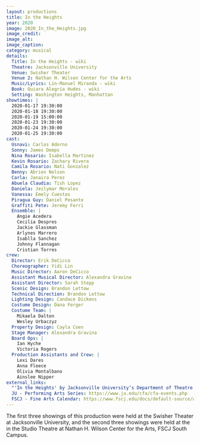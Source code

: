 ```yaml
---
layout: productions
title: In the Heights
year: 2020
image: 2020_In_the_Heights.jpg
image_credit: 
image_alt:
image_caption:
category: musical
details:
  Title: In the Heights - wiki 
  Theatre: Jacksonville University
  Venue: Swisher Theater
  Venue 2: Nathan H. Wilson Center for the Arts
  Music/Lyrics: Lin-Manuel Miranda - wiki
  Book: Quiara Alegría Hudes - wiki
  Setting: Washington Heights, Manhattan
showtimes: |
  2020-01-17 19:30:00
  2020-01-18 19:30:00
  2020-01-19 15:00:00
  2020-01-23 19:30:00
  2020-01-24 19:30:00
  2020-01-25 19:30:00
cast:
  Usnavi: Carlos Adorno
  Sonny: James Demps
  Nina Rosario: Isabella Martinez
  Kevin Rosario: Zachary Rivera
  Camila Rosario: Nati Gonzalez
  Benny: Abrien Nelson
  Carla: Janaira Perez
  Abuela Claudia: Tish Lopez
  Daniela: Jeilymar Morales
  Vanessa: Emely Cuestas
  Piragua Guy: Daniel Pesante
  Graffiti Pete: Jeremy Ferri
  Ensemble: |
    Angie Acedera
    Cecilia Despres
    Jackie Glassman
    Arlynes Marrero
    Isablla Sanchez
    Johnny Flannagan
    Cristian Torres
crew:
  Director: Erik DeCicco
  Choreographer: Yidi Lin
  Music Director: Aaron DeCicco
  Assistant Musical Director: Alexandra Gravina
  Assistant Director: Sarah Stepp
  Scenic Design: Brandon Lettow
  Technical Direction: Brandon Lettow
  Lighting Design: Candace Dickens
  Costume Design: Dana Ferger
  Costume Team: |
    Mikaela Dalton
    Wesley Urbaczyz
  Property Design: Cayla Coen
  Stage Manager: Alexandra Gravina
  Board Ops: |
    Ian Hyche
    Victoria Rogers
  Production Assistants and Crew: |
    Lexi Dares
    Anna Fleece
    Olivia Montalbano
    Ainslee Nipper
external_links:
  "'In the Heights' by Jacksonville University’s Department of Theatre is a Dancing Delight": https://web.archive.org/web/20221202035859/https://folioweekly.com/2020/01/22/in-the-heights-jacksonville-university-department-of-theatre/
  JU - Performing Arts Series: https://www.ju.edu/cfa/cfa-events.php
  FSCJ - Fine Arts Calendar: https://www.fscj.edu/docs/default-source/wilson-center/fine-arts-calendar.pdf?sfvrsn=4
---
```

The first three showings of this production were held at the Swisher Theater at Jacksonville University, and the second three showings were held at the in the Studio Theatre at Nathan H. Wilson Center for the Arts, FSCJ South Campus.